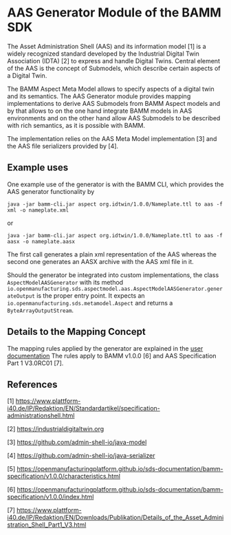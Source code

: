 # AAS Generator Module of the BAMM SDK

The Asset Administration Shell (AAS) and its information model [1] is a widely recognized standard developed by the 
Industrial Digital Twin Association (IDTA) [2] to express and handle Digital Twins. Central element of the AAS is 
the concept of Submodels, which describe certain aspects of a Digital Twin.

The BAMM Aspect Meta Model allows to specify aspects of a digital twin and its semantics. 
The AAS Generator module provides mapping implementations to derive AAS Submodels from BAMM Aspect models
and by that allows to on the one hand integrate BAMM models in AAS environments and on the other hand allow 
AAS Submodels to be described with rich semantics, as it is possible with BAMM.

The implementation relies on the AAS Meta Model implementation [3] and the AAS file serializers provided by [4].

## Example uses
One example use of the generator is with the BAMM CLI, which provides the AAS generator functionality by
```
java -jar bamm-cli.jar aspect org.idtwin/1.0.0/Nameplate.ttl to aas -f xml -o nameplate.xml
```
or
```
java -jar bamm-cli.jar aspect org.idtwin/1.0.0/Nameplate.ttl to aas -f aasx -o nameplate.aasx
```
The first call generates a plain xml representation of the AAS whereas the second one generates an AASX archive
with the AAS xml file in it.
 
Should the generator be integrated into custom implementations, the class `AspectModelAASGenerator`
with its method `io.openmanufacturing.sds.aspectmodel.aas.AspectModelAASGenerator.generateOutput` is the 
proper entry point. It expects an `io.openmanufacturing.sds.metamodel.Aspect` and returns a 
`ByteArrayOutputStream`.


## Details to the Mapping Concept
The mapping rules applied by the generator are explained in the [user documentation](documentation/developer-guide/modules/tooling-guide/pages/java-aspect-tooling.adoc) 
The rules apply to BAMM v1.0.0 [6] and  AAS Specification Part 1 V3.0RC01 [7].


## References
[1] https://www.plattform-i40.de/IP/Redaktion/EN/Standardartikel/specification-administrationshell.html

[2] https://industrialdigitaltwin.org

[3] https://github.com/admin-shell-io/java-model

[4] https://github.com/admin-shell-io/java-serializer

[5] https://openmanufacturingplatform.github.io/sds-documentation/bamm-specification/v1.0.0/characteristics.html

[6] https://openmanufacturingplatform.github.io/sds-documentation/bamm-specification/v1.0.0/index.html

[7] https://www.plattform-i40.de/IP/Redaktion/EN/Downloads/Publikation/Details_of_the_Asset_Administration_Shell_Part1_V3.html

